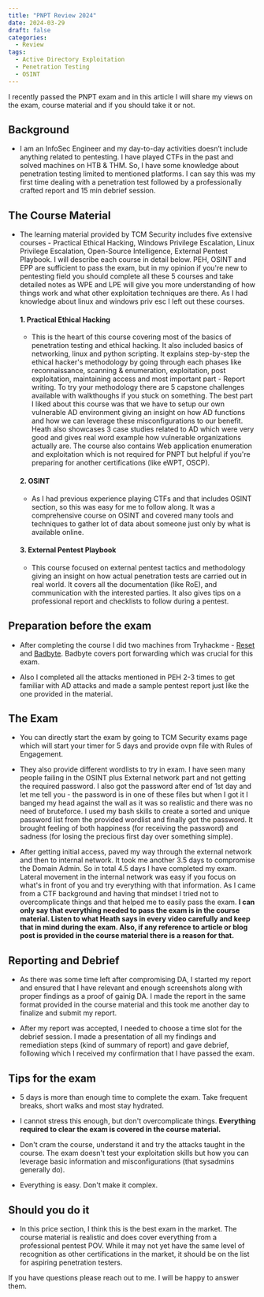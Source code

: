 ```yaml
---
title: "PNPT Review 2024"
date: 2024-03-29
draft: false
categories:
  - Review
tags:
  - Active Directory Exploitation
  - Penetration Testing
  - OSINT  
---
```


I recently passed the PNPT exam and in this article I will share my views on the exam, course material and if you should take it or not.

<!--more-->

## Background

- I am an InfoSec Engineer and my day-to-day activities doesn’t include anything related to pentesting. I have played CTFs in the past and solved machines on HTB & THM. So, I have some knowledge about penetration testing limited to mentioned platforms. I can say this was my first time dealing with a penetration test followed by a professionally crafted report and 15 min debrief session.

## The Course Material

- The learning material provided by TCM Security includes five extensive courses - Practical Ethical Hacking, Windows Privilege Escalation, Linux Privilege Escalation, Open-Source Intelligence, External Pentest Playbook. I will describe each course in detail below. PEH, OSINT and EPP are sufficient to pass the exam, but in my opinion if you're new to pentesting field you should complete all these 5 courses and take detailed notes as WPE and LPE will give you more understanding of how things work and what other exploitation techniques are there. As I had knowledge about linux and windows priv esc I left out these courses.

  #### 1. Practical Ethical Hacking

  - This is the heart of this course covering most of the basics of penetration testing and ethical hacking. It also included basics of networking, linux and python scripting. It explains step-by-step the ethical hacker's methodology by going through each phases like reconnaissance, scanning & enumeration, exploitation, post exploitation, maintaining access and most important part - Report writing. To try your methodology there are 5 capstone challenges available with walkthoughs if you stuck on something. The best part I liked about this course was that we have to setup our own vulnerable AD environment giving an insight on how AD functions and how we can leverage these misconfigurations to our benefit. Heath also showcases 3 case studies related to AD which were very good and gives real word example how vulnerable organizations actually are. The course also contains Web application enumeration and exploitation which is not required for PNPT but helpful if you're preparing for another certifications (like eWPT, OSCP).      

  #### 2. OSINT

  - As I had previous experience playing CTFs and that includes OSINT section, so this was easy for me to follow along. It was a comprehensive course on OSINT and covered many tools and techniques to gather lot of data about someone just only by what is available online. 

  #### 3. External Pentest Playbook

  - This course focused on external pentest tactics and methodology giving an insight on how actual penetration tests are carried out in real world. It covers all the documentation (like RoE), and communication with the interested parties. It also gives tips on a professional report and checklists to follow during a pentest.   

## Preparation before the exam

- After completing the course I did two machines from Tryhackme - [Reset](https://tryhackme.com/r/room/resetui) and [Badbyte](https://tryhackme.com/r/room/badbyte). Badbyte covers port forwarding which was crucial for this exam. 

- Also I completed all the attacks mentioned in PEH 2-3 times to get familiar with AD attacks and made a sample pentest report just like the one provided in the material.

## The Exam

- You can directly start the exam by going to TCM Security exams page which will start your timer for 5 days and provide ovpn file with Rules of Engagement. 

- They also provide different wordlists to try in exam. I have seen many people failing in the OSINT plus External network part and not getting the required password. I also got the password after end of 1st day and let me tell you - the password is in one of these files but when I got it I banged my head against the wall as it was so realistic and there was no need of bruteforce. I used my bash skills to create a sorted and unique password list from the provided wordlist and finally got the password. It brought feeling of both happiness (for receiving the password) and sadness (for losing the precious first day over something simple).

- After getting initial access, paved my way through the external network and then to internal network. It took me another 3.5 days to compromise the Domain Admin. So in total 4.5 days I have completed my exam. Lateral movement in the internal network was easy if you focus on what's in front of you and try everything with that information. As I came from a CTF background and having that mindset I tried not to overcomplicate things and that helped me to easily pass the exam. **I can only say that everything needed to pass the exam is in the course material. Listen to what Heath says in every video carefully and keep that in mind during the exam. Also, if any reference to article or blog post is provided in the course material there is a reason for that.**      

## Reporting and Debrief

- As there was some time left after compromising DA, I started my report and ensured that I have relevant and enough screenshots along with proper findings as a proof of gainig DA. I made the report in the same format provided in the course material and this took me another day to finalize and submit my report.

- After my report was accepted, I needed to choose a time slot for the debrief session. I made a presentation of all my findings and remediation steps (kind of summary of report) and gave debrief, following which I received my confirmation that I have passed the exam. 

## Tips for the exam

- 5 days is more than enough time to complete the exam. Take frequent breaks, short walks and most stay hydrated.

- I cannot stress this enough, but don't overcomplicate things. **Everything required to clear the exam is covered in the course material.**

- Don't cram the course, understand it and try the attacks taught in the course. The exam doesn't test your exploitation skills but how you can leverage basic information and misconfigurations (that sysadmins generally do).

- Everything is easy. Don't make it complex.

## Should you do it

- In this price section, I think this is the best exam in the market. The course material is realistic and does cover everything from a professional pentest POV. While it may not yet have the same level of recognition as other certifications in the market, it should be on the list for aspiring penetration testers.

If you have questions please reach out to me. I will be happy to answer them.